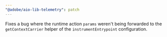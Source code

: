 ```yaml
---
"@adobe/aio-lib-telemetry": patch
---
```


Fixes a bug where the runtime action `params` weren't being forwarded to the `getContextCarrier` helper of the `instrumentEntrypoint` configuration.
